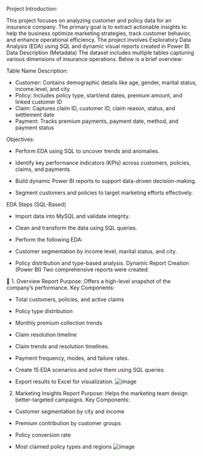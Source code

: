 Project Introduction:

This project focuses on analyzing customer and policy data for an insurance company. The primary goal is to extract actionable insights to help the business optimize marketing strategies, track customer behavior, and enhance operational efficiency. The project involves Exploratory Data Analysis (EDA) using SQL and dynamic visual reports created in Power BI.
 Data Description (Metadata)
The dataset includes multiple tables capturing various dimensions of insurance operations. Below is a brief overview:

Table Name	Description:

- Customer:	Contains demographic details like age, gender, marital status, income level, and city 
- Policy:	Includes policy type, start/end dates, premium amount, and linked customer ID 
- Claim:	Captures claim ID, customer ID, claim reason, status, and settlement date
- Payment:	Tracks premium payments, payment date, method, and payment status

Objectives:

- Perform EDA using SQL to uncover trends and anomalies.

- Identify key performance indicators (KPIs) across customers, policies, claims, and payments.

- Build dynamic Power BI reports to support data-driven decision-making.

- Segment customers and policies to target marketing efforts effectively.

EDA Steps (SQL-Based)
- Import data into MySQL and validate integrity.

- Clean and transform the data using SQL queries.

- Perform the following EDA:

- Customer segmentation by income level, marital status, and city.

- Policy distribution and type-based analysis.
 Dynamic Report Creation (Power BI)
Two comprehensive reports were created:

📌 1. Overview Report
Purpose: Offers a high-level snapshot of the company’s performance.
Key Components:

- Total customers, policies, and active claims

- Policy type distribution

- Monthly premium collection trends

- Claim resolution timeline

- Claim trends and resolution timelines.

- Payment frequency, modes, and failure rates.

- Create 15 EDA scenarios and solve them using SQL queries.

- Export results to Excel for visualization.
![image](https://github.com/user-attachments/assets/704411d1-1f51-4d8d-96e2-4ab4d9a116a6)
2. Marketing Insights Report
Purpose: Helps the marketing team design better-targeted campaigns.
Key Components:

- Customer segmentation by city and income

- Premium contribution by customer groups

- Policy conversion rate

- Most claimed policy types and regions
![image](https://github.com/user-attachments/assets/ac8a4032-a62e-49ee-8638-53c148968ee1)



